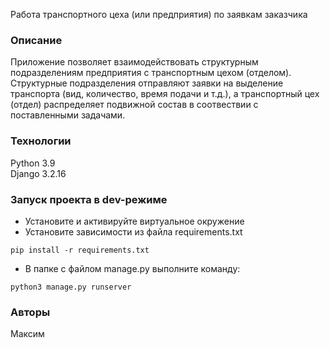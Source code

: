  Работа транспортного цеха (или предприятия) по заявкам заказчика 


### Описание
Приложение позволяет взаимодействовать структурным 
подразделениям предприятия с транспортным цехом (отделом).\
Структурные подразделения отправляют заявки на выделение 
транспорта (вид, количество, время подачи и т.д.), а
транспортный цех (отдел) распределяет подвижной состав
в соотвествии с поставленными задачами.
### Технологии
Python 3.9 \
Django 3.2.16
### Запуск проекта в dev-режиме
- Установите и активируйте виртуальное окружение
- Установите зависимости из файла requirements.txt
```
pip install -r requirements.txt
``` 
- В папке с файлом manage.py выполните команду:
```
python3 manage.py runserver
```
### Авторы
Максим